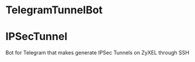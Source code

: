# TelegramTunnelBot
# IPSecTunnel
Bot for Telegram that makes generate IPSec Tunnels on ZyXEL through SSH

